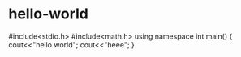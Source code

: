 # hello-world
#include<stdio.h>
#include<math.h>
using namespace
int main()
{
cout<<"hello world";
cout<<"heee";
}
